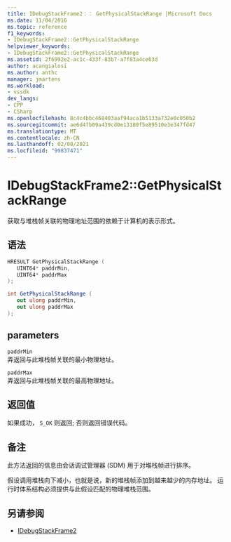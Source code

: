 ```yaml
---
title: IDebugStackFrame2：： GetPhysicalStackRange |Microsoft Docs
ms.date: 11/04/2016
ms.topic: reference
f1_keywords:
- IDebugStackFrame2::GetPhysicalStackRange
helpviewer_keywords:
- IDebugStackFrame2::GetPhysicalStackRange
ms.assetid: 2f6992e2-ac1c-433f-83b7-a7f83a4ce63d
author: acangialosi
ms.author: anthc
manager: jmartens
ms.workload:
- vssdk
dev_langs:
- CPP
- CSharp
ms.openlocfilehash: 8c4c4bbc468403aaf94aca1b5133a732e0c050b2
ms.sourcegitcommit: ae6d47b09a439cd0e13180f5e89510e3e347fd47
ms.translationtype: MT
ms.contentlocale: zh-CN
ms.lasthandoff: 02/08/2021
ms.locfileid: "99837471"
---
```

# <a name="idebugstackframe2getphysicalstackrange"></a>IDebugStackFrame2::GetPhysicalStackRange
获取与堆栈帧关联的物理地址范围的依赖于计算机的表示形式。

## <a name="syntax"></a>语法

```cpp
HRESULT GetPhysicalStackRange ( 
   UINT64* paddrMin,
   UINT64* paddrMax
);
```

```csharp
int GetPhysicalStackRange ( 
   out ulong paddrMin,
   out ulong paddrMax
);
```

## <a name="parameters"></a>parameters
`paddrMin`\
弄返回与此堆栈帧关联的最小物理地址。

`paddrMax`\
弄返回与此堆栈帧关联的最高物理地址。

## <a name="return-value"></a>返回值
 如果成功， `S_OK` 则返回; 否则返回错误代码。

## <a name="remarks"></a>备注
 此方法返回的信息由会话调试管理器 (SDM) 用于对堆栈帧进行排序。

 假设调用堆栈向下减小，也就是说，新的堆栈帧添加到越来越少的内存地址。 运行时体系结构必须提供与此假设匹配的物理堆栈范围。

## <a name="see-also"></a>另请参阅
- [IDebugStackFrame2](../../../extensibility/debugger/reference/idebugstackframe2.md)
